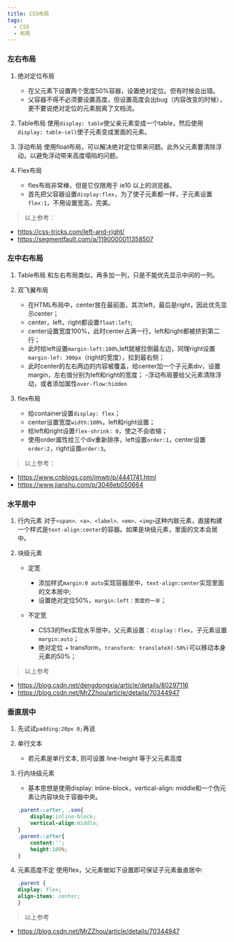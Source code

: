 ```yaml
---
title: CSS布局
tags:
  - CSS
  - 布局
---
```


### 左右布局

1. 绝对定位布局
    - 在父元素下设置两个宽度50%容器，设置绝对定位。但有时候会出错。
    - 父容器不得不必须要设置高度，但设置高度会出bug（内容改变的时候），更不要说绝对定位的元素脱离了文档流。

2. Table布局
    使用`display: table`使父亲元素变成一个table，然后使用`display: table-cell`使子元素变成里面的元素。

3. 浮动布局
    使用float布局，可以解决绝对定位带来问题。此外父元素要清除浮动，以避免浮动带来高度塌陷的问题。

4. Flex布局
    - flex布局非常棒，但是它仅限用于 ie10 以上的浏览器。
    - 首先把父容器设置`display:flex`，为了使子元素都一样，子元素设置`flex:1`，不用设置宽高，完美。
<!-- more -->

> 以上参考：
- https://css-tricks.com/left-and-right/ 
- https://segmentfault.com/a/1190000011358507

### 左中右布局

1. Table布局
    和左右布局类似，再多加一列，只是不能优先显示中间的一列。

2. 双飞翼布局
    - 在HTML布局中，center放在最前面，其次left，最后是right，因此优先显示center；
    - center，left，right都设置`float:left`;
    - center设置宽度100%，此时center占满一行，left和right都被挤到第二行；
    - 此时给left设置`margin-left:100%`,left就被拉倒最左边，同理right设置`margin-lef: 300px`（right的宽度），拉到最右侧；
    - 此时center的左右两边的内容被覆盖，给center加一个子元素div，设置margin，左右值分别为left和right的宽度；
    -浮动布局要给父元素清除浮动，或者添加属性`over-flow:hidden`

3. flex布局
    - 给container设置`display: flex`；
    - center设置宽度`width:100%`，left和right设置；
    - 给left和right设置`flex-shrink: 0`，使之不会收缩；
    - 使用order属性给三个div重新排序，left设置`order:1`，center设置`order:2`，right设置`order:3`。

> 以上参考：
- https://www.cnblogs.com/imwtr/p/4441741.html
- https://www.jianshu.com/p/3046eb050664

### 水平居中

1. 行内元素
    对于`<span>、<a>、<label>、<em>、<img>`这种内联元素，直接构建一个样式是`text-align:center`的容器。如果是块级元素，里面的文本会居中。

2. 块级元素
    - 定宽
        - 添加样式`margin:0 auto`实现容器居中，`text-align:center`实现里面的文本居中;
        - 设置绝对定位50%，`margin:left：宽度的一半`；

    - 不定宽
        - CSS3的flex实现水平居中，父元素设置：`display：flex`，子元素设置`margin:auto`；
        - 绝对定位 + transform，`transform: translateX(-50%)`可以移动本身元素的50%；

> 以上参考
- https://blog.csdn.net/dengdongxia/article/details/80297116
- https://blog.csdn.net/MrZZhou/article/details/70344947

### 垂直居中

1. 先试试`padding:20px 0;`再说

2. 单行文本
    - 若元素是单行文本, 则可设置 line-height 等于父元素高度

3. 行内块级元素
    - 基本思想是使用display: inline-block，vertical-align: middle和一个伪元素让内容块处于容器中央。
    
    ```css
    .parent::after, .son{
        display:inline-block;
        vertical-align:middle;
    }
    .parent::after{
        content:'';
        height:100%;
    }
    ```

4. 元素高度不定
    使用flex，父元素做如下设置即可保证子元素垂直居中:

    ```css
    .parent {
    display: flex;
    align-items: center;
    }
    ```


> 以上参考
- https://blog.csdn.net/MrZZhou/article/details/70344947